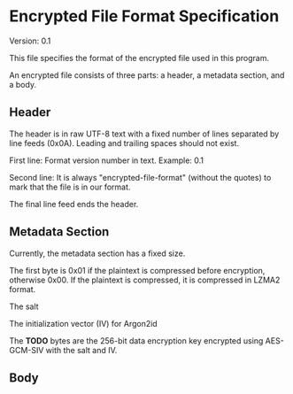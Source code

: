 # Encrypted File Format Specification

Version: 0.1

This file specifies the format of the encrypted file used in this program.

An encrypted file consists of three parts: a header, a metadata section, and a body.

## Header

The header is in raw UTF-8 text with a fixed number of lines separated by line feeds (0x0A).
Leading and trailing spaces should not exist.

First line: Format version number in text. Example: 0.1

Second line: It is always "encrypted-file-format" (without the quotes) to mark that the file is in our format.

The final line feed ends the header.

## Metadata Section

Currently, the metadata section has a fixed size.

The first byte is 0x01 if the plaintext is compressed before encryption, otherwise 0x00.
If the plaintext is compressed, it is compressed in LZMA2 format.

The salt

The initialization vector (IV) for Argon2id

The **TODO** bytes are the 256-bit data encryption key encrypted using AES-GCM-SIV with the salt and IV.

## Body
